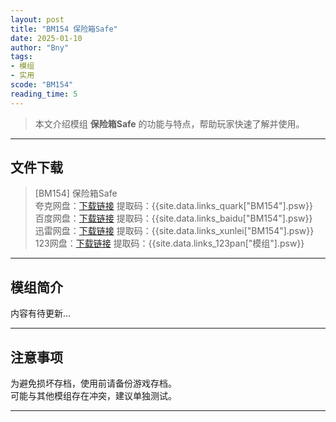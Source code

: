 ```yaml
---
layout: post
title: "BM154 保险箱Safe"
date: 2025-01-10
author: "Bny"
tags: 
- 模组
- 实用
scode: "BM154"
reading_time: 5
---
```


> 本文介绍模组 **保险箱Safe** 的功能与特点，帮助玩家快速了解并使用。

---

## 文件下载

> [BM154] 保险箱Safe  
夸克网盘：[下载链接]({{site.data.links_quark["BM154"].url}}) 提取码：{{site.data.links_quark["BM154"].psw}}  
百度网盘：[下载链接]({{site.data.links_baidu["BM154"].url}}) 提取码：{{site.data.links_baidu["BM154"].psw}}  
迅雷网盘：[下载链接]({{site.data.links_xunlei["BM154"].url}}) 提取码：{{site.data.links_xunlei["BM154"].psw}}  
123网盘：[下载链接]({{site.data.links_123pan["模组"].url}}) 提取码：{{site.data.links_123pan["模组"].psw}}  

---

## 模组简介

>  
内容有待更新...  

---

## 注意事项

>  
为避免损坏存档，使用前请备份游戏存档。  
可能与其他模组存在冲突，建议单独测试。  

---

